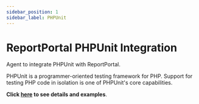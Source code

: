 ```yaml
---
sidebar_position: 1
sidebar_label: PHPUnit
---
```


# ReportPortal PHPUnit Integration

Agent to integrate PHPUnit with ReportPortal.

PHPUnit is a programmer-oriented testing framework for PHP. Support for testing PHP code in isolation is one of PHPUnit's core capabilities.

**Click [here](https://github.com/reportportal/agent-php-PHPUnit) to see details and examples**.
